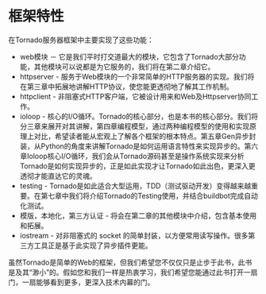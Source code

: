 # 框架特性

在Tornado服务器框架中主要实现了这些功能：
* web模块 － 它是我们平时打交道最大的模块，它包含了Tornado大部分功能，其他模块可以说都是为它服务的，我们将在第二章介绍它。
* httpserver - 服务于Web模块的一个非常简单的HTTP服务器的实现。我们将在第三章中拓展地讲解HTTP协议，使您能更透彻地了解其工作机制。
* httpclient - 非阻塞式HTTP客户端，它被设计用来和Web及Httpserver协同工作。
* ioloop -  核心的I/O循环。Tornado的核心部分，也是本书的核心部分。我们将分三章来展开对其讲解，第四章编程模型，通过两种编程模型的使用和实现原理上对比，希望读者能从宏观上了解各个框架的根本特点。第五章Gen异步封装，从Python的角度来讲解Tornado是如何运用语言特性来实现异步的。第六章Ioloop核心I/O循环，我们会从Tornado源码甚至是操作系统实现来分析Tornado是如何实现异步的，正是如此实现才让Tornado如此出色，更深入更透彻才能直达它的灵魂。
* testing - Tornado是如此适合大型运用，TDD（测试驱动开发）变得越来越重要。在第七章中我们将介绍Tornado的Testing使用，并结合buildbot完成自动化测试。
* 模版，本地化，第三方认证 - 将会在第二章的其他模块中介绍，包含基本使用和拓展。
* iostream - 对非阻塞式的 socket 的简单封装，以方便常用读写操作。很多第三方工具正是基于此实现了异步插件更能。

虽然Tornado是简单的Web的框架，但我们希望您不仅仅只是止步于此书，此书是及其“渺小”的。假如您和我们一样是热衷学习，我们希望您能通过此书打开一扇门，一扇能够看到更多，更深入技术内幕的门。
